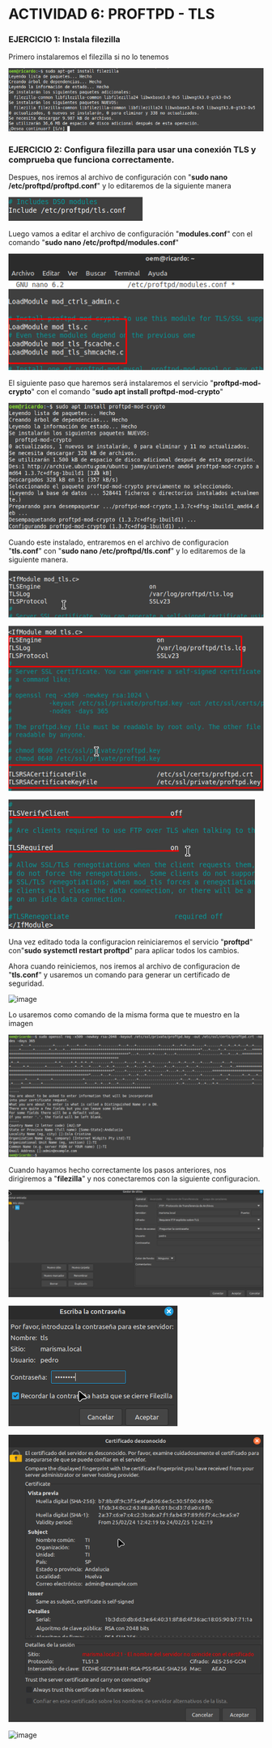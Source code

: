 # ACTIVIDAD 6: PROFTPD - TLS

### EJERCICIO 1:  Instala filezilla

Primero instalaremos el filezilla si no lo tenemos

![image](https://github.com/xRoxas07/SREI_2ASIR/blob/main/FTP%20Privado%20y%20Anonimo/Imagenes/Screenshot_8.png)


### EJERCICIO 2: Configura filezilla para usar una conexión TLS y comprueba que funciona correctamente.

Despues, nos iremos al archivo de configuración con "**sudo nano /etc/proftpd/proftpd.conf**" y lo editaremos de la siguiente manera


![image](https://github.com/xRoxas07/SREI_2ASIR/blob/main/ProFTPD%20-%20TLS/Imagenes/Screenshot_1.png)

Luego vamos a editar el archivo de configuración "**modules.conf**" con el comando "**sudo nano /etc/proftpd/modules.conf**"


![image](https://github.com/xRoxas07/SREI_2ASIR/blob/main/ProFTPD%20-%20TLS/Imagenes/Screenshot_2.png)

El siguiente paso que haremos será instalaremos el servicio "**proftpd-mod-crypto**" con el comando "**sudo apt install proftpd-mod-crypto**"


![image](https://github.com/xRoxas07/SREI_2ASIR/blob/main/ProFTPD%20-%20TLS/Imagenes/Screenshot_3.png)

Cuando este instalado, entraremos en el archivo de configuracion "**tls.conf**" con "**sudo nano /etc/proftpd/tls.conf**" y lo editaremos de la siguiente manera.


![image](https://github.com/xRoxas07/SREI_2ASIR/blob/main/ProFTPD%20-%20TLS/Imagenes/Screenshot_4.png)

![image](https://github.com/xRoxas07/SREI_2ASIR/blob/main/ProFTPD%20-%20TLS/Imagenes/Screenshot_5.png)

![image](https://github.com/xRoxas07/SREI_2ASIR/blob/main/ProFTPD%20-%20TLS/Imagenes/Screenshot_6.png)

Una vez editado toda la configuracion reiniciaremos el servicio "**proftpd**" con"**sudo systemctl restart proftpd**" para aplicar todos los cambios.

Ahora cuando reiniciemos, nos iremos al archivo de configuracion de "**tls.conf**" y usaremos un comando para generar un certificado de seguridad.

![image](https://github.com/Josex02/SREI-ASIR2/assets/91255971/2214b1bc-a21a-467b-9057-3506f9f2ddc2)

Lo usaremos como comando de la misma forma que te muestro en la imagen

![image](https://github.com/xRoxas07/SREI_2ASIR/blob/main/ProFTPD%20-%20TLS/Imagenes/Screenshot_7.png)

Cuando hayamos hecho correctamente los pasos anteriores, nos dirigiremos a "**filezilla**" y nos conectaremos con la siguiente configuracion.

![image](https://github.com/xRoxas07/SREI_2ASIR/blob/main/ProFTPD%20-%20TLS/Imagenes/Screenshot_8.png)

![image](https://github.com/xRoxas07/SREI_2ASIR/blob/main/ProFTPD%20-%20TLS/Imagenes/Screenshot_9.png)

![image](https://github.com/xRoxas07/SREI_2ASIR/blob/main/ProFTPD%20-%20TLS/Imagenes/Screenshot_10.png)

![image](https://github.com/Josex02/SREI-ASIR2/assets/91255971/0c434463-c0cc-47b4-87b4-59c955111c79)
